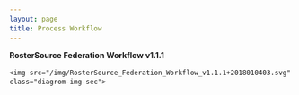 ```yaml
---
layout: page
title: Process Workflow
---
```

**RosterSource Federation Workflow v1.1.1**
<div class="feature">

    <img src="/img/RosterSource_Federation_Workflow_v1.1.1+2018010403.svg" class="diagrom-img-sec">

</div>

<br/>